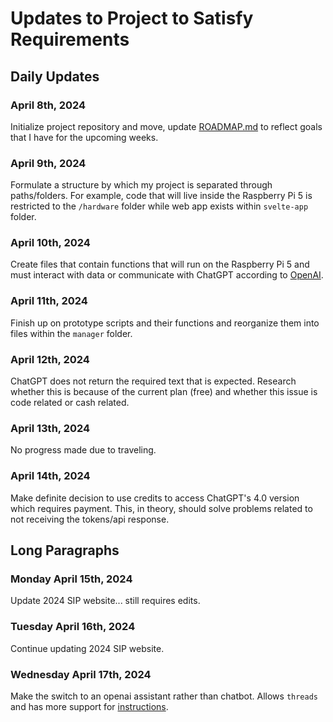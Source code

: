 # Updates to Project to Satisfy Requirements

## Daily Updates

### April 8th, 2024

Initialize project repository and move, update [ROADMAP.md](ROADMAP.md) to reflect goals that I have for the upcoming weeks.

### April 9th, 2024

Formulate a structure by which my project is separated through paths/folders. For example, code that will live inside the Raspberry Pi 5 is restricted to the `/hardware` folder while web app exists within `svelte-app` folder.

### April 10th, 2024

Create files that contain functions that will run on the Raspberry Pi 5 and must interact with data or communicate with ChatGPT according to [OpenAI](https://platform.openai.com/docs/guides/text-generation).

### April 11th, 2024

Finish up on prototype scripts and their functions and reorganize them into files within the `manager` folder.

### April 12th, 2024

ChatGPT does not return the required text that is expected. Research whether this is because of the current plan (free) and whether this issue is code related or cash related.

### April 13th, 2024

No progress made due to traveling.

### April 14th, 2024

Make definite decision to use credits to access ChatGPT's 4.0 version which requires payment. This, in theory, should solve problems related to not receiving the tokens/api response.

## Long Paragraphs

### Monday April 15th, 2024

Update 2024 SIP website... still requires edits.

### Tuesday April 16th, 2024

Continue updating 2024 SIP website.

### Wednesday April 17th, 2024

Make the switch to an openai assistant rather than chatbot. Allows `threads` and has more support for [instructions](https://platform.openai.com/docs/assistants/how-it-works).